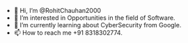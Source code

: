 - 👋 Hi, I’m @RohitChauhan2000
- 👀 I’m interested in Opportunities in the field of Software.
- 🌱 I’m currently learning about CyberSecurity from Google.
- 📫 How to reach me +91 8318302774.

<!---
RohitChauhan2000/RohitChauhan2000 is a ✨ special ✨ repository because its `README.md` (this file) appears on your GitHub profile.
You can click the Preview link to take a look at your changes.
--->
